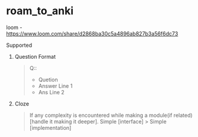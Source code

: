 # roam_to_anki



loom - https://www.loom.com/share/d2868ba30c5a4896ab827b3a56f6dc73


Supported

1. Question Format
    > Q::
    > * Quetion
    > * Answer Line 1
    > * Ans Line 2

2. Cloze
    > If any complexity is encountered while making a module(if related) [handle it making it deeper]. Simple [interface] > Simple [implementation]

